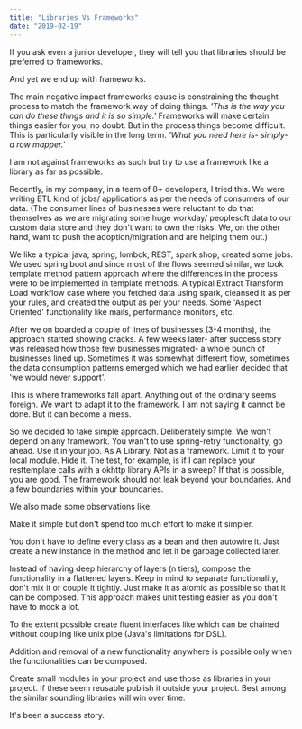 ```yaml
---
title: "Libraries Vs Frameworks"
date: "2019-02-19"
---
```


If you ask even a junior developer, they will tell you that libraries should be preferred to frameworks.

And yet we end up with frameworks.

The main negative impact frameworks cause is constraining the thought process to match the framework way of doing things. _'This is the way you can do these things and it is so simple.'_ Frameworks will make certain things easier for you, no doubt. But in the process things become difficult. This is particularly visible in the long term. _'What you need here is- simply- a row mapper.'_

I am not against frameworks as such but try to use a framework like a library as far as possible.

Recently, in my company, in a team of 8+ developers, I tried this. We were writing ETL kind of jobs/ applications as per the needs of consumers of our data. (The consumer lines of businesses were reluctant to do that themselves as we are migrating some huge workday/ peoplesoft data to our custom data store and they don't want to own the risks. We, on the other hand, want to push the adoption/migration and are helping them out.)

We like a typical java, spring, lombok, REST, spark shop, created some jobs. We used spring boot and since most of the flows seemed similar, we took template method pattern approach where the differences in the process were to be implemented in template methods. A typical Extract Transform Load workflow case where you fetched data using spark, cleansed it as per your rules, and created the output as per your needs. Some 'Aspect Oriented' functionality like mails, performance monitors, etc.

After we on boarded a couple of lines of businesses (3-4 months), the approach started showing cracks. A few weeks later- after success story was released how those few businesses migrated- a whole bunch of businesses lined up. Sometimes it was somewhat different flow, sometimes the data consumption patterns emerged which we had earlier decided that 'we would never support'.

This is where frameworks fall apart. Anything out of the ordinary seems foreign. We want to adapt it to the framework. I am not saying it cannot be done. But it can become a mess.

So we decided to take simple approach. Deliberately simple. We won't depend on any framework. You wan't to use spring-retry functionality, go ahead. Use it in your job. As A Library. Not as a framework. Limit it to your local module. Hide it. The test, for example, is if I can replace your resttemplate calls with a okhttp library APIs in a sweep? If that is possible, you are good. The framework should not leak beyond your boundaries. And a few boundaries within your boundaries.

We also made some observations like:

Make it simple but don't spend too much effort to make it simpler.

You don't have to define every class as a bean and then autowire it. Just create a new instance in the method and let it be garbage collected later.

Instead of having deep hierarchy of layers (n tiers), compose the functionality in a flattened layers. Keep in mind to separate functionality, don't mix it or couple it tightly. Just make it as atomic as possible so that it can be composed. This approach makes unit testing easier as you don't have to mock a lot.

To the extent possible create fluent interfaces like which can be chained without coupling like unix pipe (Java's limitations for DSL).

Addition and removal of a new functionality anywhere is possible only when the functionalities can be composed.

Create small modules in your project and use those as libraries in your project. If these seem reusable publish it outside your project. Best among the similar sounding libraries will win over time.

It's been a success story.
